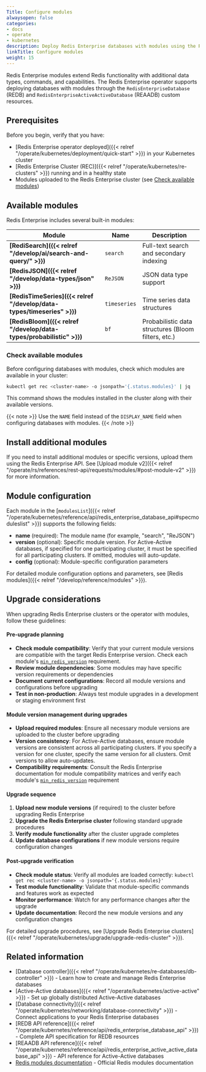 ```yaml
---
Title: Configure modules
alwaysopen: false
categories:
- docs
- operate
- kubernetes
description: Deploy Redis Enterprise databases with modules using the Redis Enterprise operator for Kubernetes.
linkTitle: Configure modules
weight: 15
---
```


Redis Enterprise modules extend Redis functionality with additional data types, commands, and capabilities. The Redis Enterprise operator supports deploying databases with modules through the `RedisEnterpriseDatabase` (REDB) and `RedisEnterpriseActiveActiveDatabase` (REAADB) custom resources.

## Prerequisites

Before you begin, verify that you have:

- [Redis Enterprise operator deployed]({{< relref "/operate/kubernetes/deployment/quick-start" >}}) in your Kubernetes cluster
- [Redis Enterprise Cluster (REC)]({{< relref "/operate/kubernetes/re-clusters" >}}) running and in a healthy state
- Modules uploaded to the Redis Enterprise cluster (see [Check available modules](#check-available-modules))

## Available modules

Redis Enterprise includes several built-in modules:

| Module | Name | Description |
|--------|------|-------------|
| **[RediSearch]({{< relref "/develop/ai/search-and-query/" >}})** | `search` | Full-text search and secondary indexing |
| **[RedisJSON]({{< relref "/develop/data-types/json" >}})** | `ReJSON` | JSON data type support |
| **[RedisTimeSeries]({{< relref "/develop/data-types/timeseries" >}})** | `timeseries` | Time series data structures |
| **[RedisBloom]({{< relref "/develop/data-types/probabilistic" >}})** | `bf` | Probabilistic data structures (Bloom filters, etc.) |

### Check available modules

Before configuring databases with modules, check which modules are available in your cluster:

```bash
kubectl get rec <cluster-name> -o jsonpath='{.status.modules}' | jq
```

This command shows the modules installed in the cluster along with their available versions.

{{< note >}}
Use the `NAME` field instead of the `DISPLAY_NAME` field when configuring databases with modules.
{{< /note >}}

## Install additional modules

If you need to install additional modules or specific versions, upload them using the Redis Enterprise API. See [Upload module v2]({{< relref "/operate/rs/references/rest-api/requests/modules/#post-module-v2" >}}) for more information.

## Module configuration

Each module in the [`modulesList`]({{< relref "/operate/kubernetes/reference/api/redis_enterprise_database_api#specmoduleslist" >}}) supports the following fields:

- **name** (required): The module name (for example, "search", "ReJSON")
- **version** (optional): Specific module version. For Active-Active databases, if specified for one participating cluster, it must be specified for all participating clusters. If omitted, modules will auto-update.
- **config** (optional): Module-specific configuration parameters

For detailed module configuration options and parameters, see [Redis modules]({{< relref "/develop/reference/modules" >}}).

## Upgrade considerations

When upgrading Redis Enterprise clusters or the operator with modules, follow these guidelines:

#### Pre-upgrade planning

- **Check module compatibility**: Verify that your current module versions are compatible with the target Redis Enterprise version. Check each module's [`min_redis_version`](https://redis.io/docs/latest/operate/rs/references/rest-api/objects/module/) requirement.
- **Review module dependencies**: Some modules may have specific version requirements or dependencies
- **Document current configurations**: Record all module versions and configurations before upgrading
- **Test in non-production**: Always test module upgrades in a development or staging environment first

#### Module version management during upgrades

- **Upload required modules**: Ensure all necessary module versions are uploaded to the cluster before upgrading
- **Version consistency**: For Active-Active databases, ensure module versions are consistent across all participating clusters. If you specify a version for one cluster, specify the same version for all clusters. Omit versions to allow auto-updates.
- **Compatibility requirements**: Consult the Redis Enterprise documentation for module compatibility matrices and verify each module's [`min_redis_version`](https://redis.io/docs/latest/operate/rs/references/rest-api/objects/module/) requirement

#### Upgrade sequence

1. **Upload new module versions** (if required) to the cluster before upgrading Redis Enterprise
2. **Upgrade the Redis Enterprise cluster** following standard upgrade procedures
3. **Verify module functionality** after the cluster upgrade completes
4. **Update database configurations** if new module versions require configuration changes

#### Post-upgrade verification

- **Check module status**: Verify all modules are loaded correctly: `kubectl get rec <cluster-name> -o jsonpath='{.status.modules}'`
- **Test module functionality**: Validate that module-specific commands and features work as expected
- **Monitor performance**: Watch for any performance changes after the upgrade
- **Update documentation**: Record the new module versions and any configuration changes

For detailed upgrade procedures, see [Upgrade Redis Enterprise clusters]({{< relref "/operate/kubernetes/upgrade/upgrade-redis-cluster" >}}).

## Related information

- [Database controller]({{< relref "/operate/kubernetes/re-databases/db-controller" >}}) - Learn how to create and manage Redis Enterprise databases
- [Active-Active databases]({{< relref "/operate/kubernetes/active-active" >}}) - Set up globally distributed Active-Active databases
- [Database connectivity]({{< relref "/operate/kubernetes/networking/database-connectivity" >}}) - Connect applications to your Redis Enterprise databases
- [REDB API reference]({{< relref "/operate/kubernetes/reference/api/redis_enterprise_database_api" >}}) - Complete API specification for REDB resources
- [REAADB API reference]({{< relref "/operate/kubernetes/reference/api/redis_enterprise_active_active_database_api" >}}) - API reference for Active-Active databases
- [Redis modules documentation](https://redis.io/docs/latest/develop/reference/modules/) - Official Redis modules documentation
